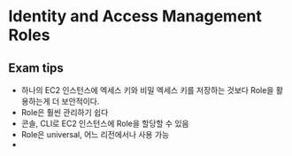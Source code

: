 # Identity and Access Management Roles

## Exam tips

- 하나의 EC2 인스턴스에 엑세스 키와 비밀 엑세스 키를 저장하는 것보다 Role을 활용하는게 더 보안적이다.
- Role은 훨씬 관리하기 쉽다
- 콘솔, CLI로 EC2 인스턴스에 Role을 할당할 수 있음
- Role은 universal, 어느 리전에서나 사용 가능
- 